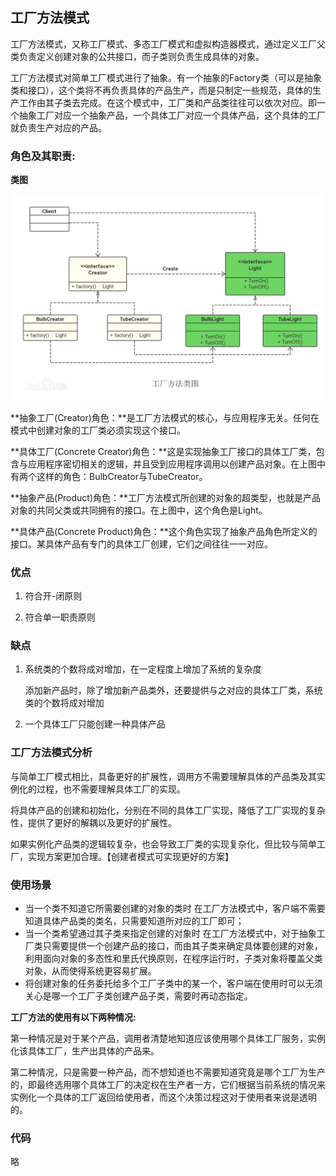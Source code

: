 ## 工厂方法模式

工厂方法模式，又称工厂模式、多态工厂模式和虚拟构造器模式，通过定义工厂父类负责定义创建对象的公共接口，而子类则负责生成具体的对象。 

工厂方法模式对简单工厂模式进行了抽象。有一个抽象的Factory类（可以是抽象类和接口），这个类将不再负责具体的产品生产，而是只制定一些规范，具体的生产工作由其子类去完成。在这个模式中，工厂类和产品类往往可以依次对应。即一个抽象工厂对应一个抽象产品，一个具体工厂对应一个具体产品，这个具体的工厂就负责生产对应的产品。

### 角色及其职责:

**类图**

![工厂方法类图](./images//factory_method.png)

**抽象工厂(Creator)角色：**是工厂方法模式的核心，与应用程序无关。任何在模式中创建对象的工厂类必须实现这个接口。

**具体工厂(Concrete Creator)角色：**这是实现抽象工厂接口的具体工厂类，包含与应用程序密切相关的逻辑，并且受到应用程序调用以创建产品对象。在上图中有两个这样的角色：BulbCreator与TubeCreator。

**抽象产品(Product)角色：**工厂方法模式所创建的对象的超类型，也就是产品对象的共同父类或共同拥有的接口。在上图中，这个角色是Light。

**具体产品(Concrete Product)角色：**这个角色实现了抽象产品角色所定义的接口。某具体产品有专门的具体工厂创建，它们之间往往一一对应。

### 优点

1. 符合开-闭原则  

2. 符合单一职责原则 

### 缺点

1. 系统类的个数将成对增加，在一定程度上增加了系统的复杂度

   添加新产品时，除了增加新产品类外，还要提供与之对应的具体工厂类，系统类的个数将成对增加 

2.  一个具体工厂只能创建一种具体产品 

### 工厂方法模式分析

与简单工厂模式相比，具备更好的扩展性，调用方不需要理解具体的产品类及其实例化的过程，也不需要理解具体工厂的实现。

将具体产品的创建和初始化，分别在不同的具体工厂实现，降低了工厂实现的复杂性，提供了更好的解耦以及更好的扩展性。

如果实例化产品类的逻辑较复杂，也会导致工厂类的实现复杂化，但比较与简单工厂，实现方案更加合理。【创建者模式可实现更好的方案】

### 使用场景

- 当一个类不知道它所需要创建的对象的类时 
  在工厂方法模式中，客户端不需要知道具体产品类的类名，只需要知道所对应的工厂即可；
- 当一个类希望通过其子类来指定创建的对象时 
  在工厂方法模式中，对于抽象工厂类只需要提供一个创建产品的接口，而由其子类来确定具体要创建的对象，利用面向对象的多态性和里氏代换原则，在程序运行时，子类对象将覆盖父类对象，从而使得系统更容易扩展。
- 将创建对象的任务委托给多个工厂子类中的某一个，客户端在使用时可以无须关心是哪一个工厂子类创建产品子类，需要时再动态指定。

**工厂方法的使用有以下两种情况:**

第一种情况是对于某个产品，调用者清楚地知道应该使用哪个具体工厂服务，实例化该具体工厂，生产出具体的产品来。

第二种情况，只是需要一种产品，而不想知道也不需要知道究竟是哪个工厂为生产的，即最终选用哪个具体工厂的决定权在生产者一方，它们根据当前系统的情况来实例化一个具体的工厂返回给使用者，而这个决策过程这对于使用者来说是透明的。

### 代码

略